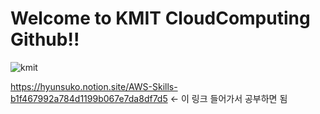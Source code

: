 # Welcome to KMIT CloudComputing Github!!
![kmit](https://github.com/user-attachments/assets/43f18f65-1cc8-4ff8-8aed-53b4085e142d)

https://hyunsuko.notion.site/AWS-Skills-b1f467992a784d1199b067e7da8df7d5 <- 이 링크 들어가서 공부하면 됨 
